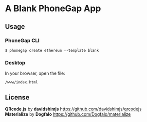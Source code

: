 # A Blank PhoneGap App

## Usage

### PhoneGap CLI

    $ phonegap create ethereum --template blank

### Desktop

In your browser, open the file:

    /www/index.html
    
## License
__QRcode.js__ by __davidshimjs__ https://github.com/davidshimjs/qrcodejs
__Materialize__ by __Dogfalo__ https://github.com/Dogfalo/materialize

